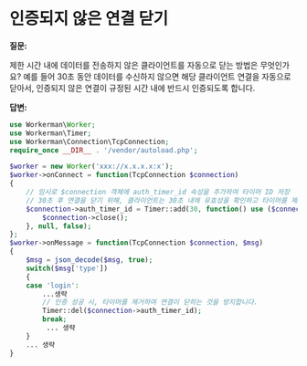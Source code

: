 # 인증되지 않은 연결 닫기
**질문:**

제한 시간 내에 데이터를 전송하지 않은 클라이언트를 자동으로 닫는 방법은 무엇인가요?
예를 들어 30초 동안 데이터를 수신하지 않으면 해당 클라이언트 연결을 자동으로 닫아서, 인증되지 않은 연결이 규정된 시간 내에 반드시 인증되도록 합니다.

**답변:**

```php
use Workerman\Worker;
use Workerman\Timer;
use Workerman\Connection\TcpConnection;
require_once __DIR__ . '/vendor/autoload.php';

$worker = new Worker('xxx://x.x.x.x:x');
$worker->onConnect = function(TcpConnection $connection)
{
    // 임시로 $connection 객체에 auth_timer_id 속성을 추가하여 타이머 ID 저장
    // 30초 후 연결을 닫기 위해, 클라이언트는 30초 내에 유효성을 확인하고 타이머를 제거해야 합니다.
    $connection->auth_timer_id = Timer::add(30, function() use ($connection){
        $connection->close();
    }, null, false);
};
$worker->onMessage = function(TcpConnection $connection, $msg)
{
    $msg = json_decode($msg, true);
    switch($msg['type'])
    {
    case 'login':
        ...생략
        // 인증 성공 시, 타이머를 제거하여 연결이 닫히는 것을 방지합니다.
        Timer::del($connection->auth_timer_id);
        break;
         ... 생략
    }
    ... 생략
}
```
